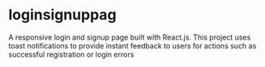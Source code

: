 # loginsignuppag
A responsive login and signup page built with React.js. This project uses toast notifications to provide instant feedback to users for actions such as successful registration or login errors
